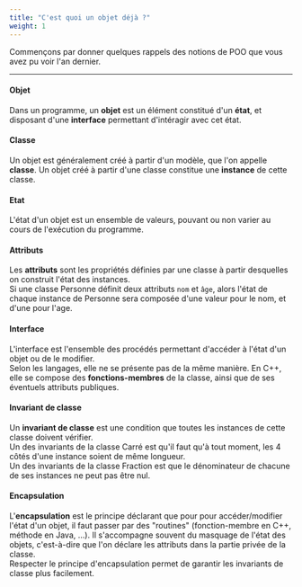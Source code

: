 ```yaml
---
title: "C'est quoi un objet déjà ?"
weight: 1
---
```


Commençons par donner quelques rappels des notions de POO que vous avez pu voir l'an dernier.

---

#### Objet

Dans un programme, un **objet** est un élément constitué d'un **état**, et disposant d'une **interface** permettant d'intéragir avec cet état.

#### Classe

Un objet est généralement créé à partir d'un modèle, que l'on appelle **classe**. Un objet créé à partir d'une classe constitue une **instance** de cette classe.

#### Etat

L'état d'un objet est un ensemble de valeurs, pouvant ou non varier au cours de l'exécution du programme.

#### Attributs

Les **attributs** sont les propriétés définies par une classe à partir desquelles on construit l'état des instances.\
Si une classe Personne définit deux attributs `nom` et `âge`, alors l'état de chaque instance de Personne sera composée d'une valeur pour le nom, et d'une pour l'age.

#### Interface

L'interface est l'ensemble des procédés permettant d'accéder à l'état d'un objet ou de le modifier.\
Selon les langages, elle ne se présente pas de la même manière. En C++, elle se compose des **fonctions-membres** de la classe, ainsi que de ses éventuels attributs publiques.

#### Invariant de classe

Un **invariant de classe** est une condition que toutes les instances de cette classe doivent vérifier.\
Un des invariants de la classe Carré est qu'il faut qu'à tout moment, les 4 côtés d'une instance soient de même longueur.\
Un des invariants de la classe Fraction est que le dénominateur de chacune de ses instances ne peut pas être nul.   

#### Encapsulation

L'**encapsulation** est le principe déclarant que pour pour accéder/modifier l'état d'un objet, il faut passer par des "routines" (fonction-membre en C++, méthode en Java, ...). Il s'accompagne souvent du masquage de l'état des objets, c'est-à-dire que l'on déclare les attributs dans la partie privée de la classe.\
Respecter le principe d'encapsulation permet de garantir les invariants de classe plus facilement.
